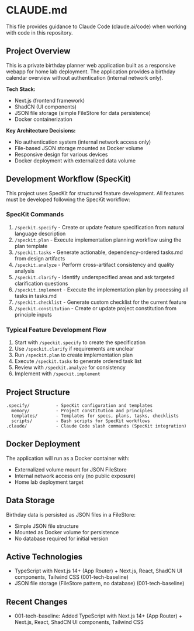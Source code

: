 # CLAUDE.md

This file provides guidance to Claude Code (claude.ai/code) when working with code in this repository.

## Project Overview

This is a private birthday planner web application built as a responsive webapp for home lab deployment. The application provides a birthday calendar overview without authentication (internal network only).

**Tech Stack:**
- Next.js (frontend framework)
- ShadCN (UI components)
- JSON file storage (simple FileStore for data persistence)
- Docker containerization

**Key Architecture Decisions:**
- No authentication system (internal network access only)
- File-based JSON storage mounted as Docker volume
- Responsive design for various devices
- Docker deployment with externalized data volume

## Development Workflow (SpecKit)

This project uses SpecKit for structured feature development. All features must be developed following the SpecKit workflow:

### SpecKit Commands

1. `/speckit.specify` - Create or update feature specification from natural language description
2. `/speckit.plan` - Execute implementation planning workflow using the plan template
3. `/speckit.tasks` - Generate actionable, dependency-ordered tasks.md from design artifacts
4. `/speckit.analyze` - Perform cross-artifact consistency and quality analysis
5. `/speckit.clarify` - Identify underspecified areas and ask targeted clarification questions
6. `/speckit.implement` - Execute the implementation plan by processing all tasks in tasks.md
7. `/speckit.checklist` - Generate custom checklist for the current feature
8. `/speckit.constitution` - Create or update project constitution from principle inputs

### Typical Feature Development Flow

1. Start with `/speckit.specify` to create the specification
2. Use `/speckit.clarify` if requirements are unclear
3. Run `/speckit.plan` to create implementation plan
4. Execute `/speckit.tasks` to generate ordered task list
5. Review with `/speckit.analyze` for consistency
6. Implement with `/speckit.implement`

## Project Structure

```
.specify/          - SpecKit configuration and templates
  memory/          - Project constitution and principles
  templates/       - Templates for specs, plans, tasks, checklists
  scripts/         - Bash scripts for SpecKit workflows
.claude/           - Claude Code slash commands (SpecKit integration)
```

## Docker Deployment

The application will run as a Docker container with:
- Externalized volume mount for JSON FileStore
- Internal network access only (no public exposure)
- Home lab deployment target

## Data Storage

Birthday data is persisted as JSON files in a FileStore:
- Simple JSON file structure
- Mounted as Docker volume for persistence
- No database required for initial version

## Active Technologies
- TypeScript with Next.js 14+ (App Router) + Next.js, React, ShadCN UI components, Tailwind CSS (001-tech-baseline)
- JSON file storage (FileStore pattern, no database) (001-tech-baseline)

## Recent Changes
- 001-tech-baseline: Added TypeScript with Next.js 14+ (App Router) + Next.js, React, ShadCN UI components, Tailwind CSS
